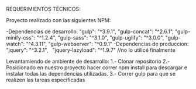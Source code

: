 REQUERIMIENTOS TÉCNICOS:

Proyecto realizado con las siguientes NPM:

  -Dependencias de desarrollo:
  	"gulp": "^3.9.1",
    "gulp-concat": "^2.6.1",
    "gulp-minify-css": "^1.2.4",
    "gulp-sass": "^3.1.0",
    "gulp-uglify": "^3.0.0",
    "gulp-watch": "^4.3.11",
    "gulp-webserver": "^0.9.1"
  -Dependencias de produccion:
    "jquery": "^3.2.1",
    "jquery-lazyload": "^1.9.7" //no lo utilicé finalmente

Levantamiendo de ambiente de desarrollo:
    1.- Clonar repositorio
    2.- Posicionado en nuestro proyecto hacer correr  npm install  para descargar e instalar  todas las dependencias utilizadas.
    3.- Correr gulp para que se realizen las tareas especificadas
